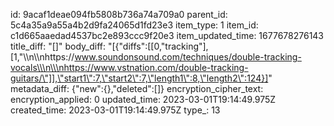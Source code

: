 id: 9acaf1deae094fb5808b736a74a709a0
parent_id: 5c4a35a9a55a4b2d9fa24065d1fd23e3
item_type: 1
item_id: c1d665aaedad4537bc2e893ccc9f20e3
item_updated_time: 1677678276143
title_diff: "[]"
body_diff: "[{\"diffs\":[[0,\"tracking\"],[1,\"\\\n\\\nhttps://www.soundonsound.com/techniques/double-tracking-vocals\\\n\\\nhttps://www.vstnation.com/double-tracking-guitars/\"]],\"start1\":7,\"start2\":7,\"length1\":8,\"length2\":124}]"
metadata_diff: {"new":{},"deleted":[]}
encryption_cipher_text: 
encryption_applied: 0
updated_time: 2023-03-01T19:14:49.975Z
created_time: 2023-03-01T19:14:49.975Z
type_: 13